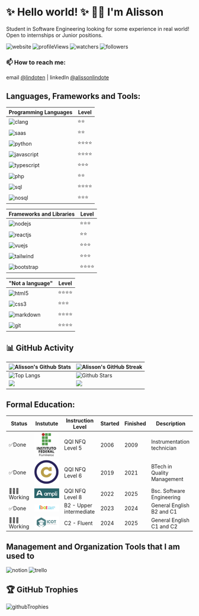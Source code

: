# ✨ Hello world! ✨  👋🏻 I'm Alisson
Student in Software Engineering looking for some experience in real world! Open to internships or Junior positions.
<!-- Badges -->
![website] ![profileViews] ![watchers] ![followers]


### 📫 How to reach me:

  email [@lindoten](mailto:lindoten@gmail.com) |  linkedIn [@alissonlindote](https://www.linkedin.com/in/alissonlindote/)

## Languages, Frameworks and Tools:

<div>
  <div>

  | Programming Languages     | Level      |
  |---------------------------|------------|
  | ![clang]                  | ⭐️⭐️       |
  | ![saas]                   | ⭐️⭐️       |
  | ![python]                 | ⭐️⭐️⭐️⭐️   |
  | ![javascript]             | ⭐️⭐️⭐️⭐️   |
  | ![typescript]             | ⭐️⭐️⭐️     |
  | ![php]                    | ⭐️⭐️       |
  | ![sql]                    | ⭐️⭐️⭐️⭐️   |
  | ![nosql]                  | ⭐️⭐️⭐️     |
  </div>
  
  <div>

  | Frameworks and Libraries   | Level      |
  |----------------------------|------------|
  | ![nodejs]                  | ⭐️⭐️⭐️     |
  | ![reactjs]                 | ⭐️⭐️       |
  | ![vuejs]                   | ⭐️⭐️⭐️     |
  | ![tailwind]                | ⭐️⭐️⭐️     |
  | ![bootstrap]               | ⭐️⭐️⭐️⭐️   |
  </div>
  <div>

  |"Not a language"     | Level     |
  |---------------------|-----------|
  | ![html5]            | ⭐️⭐️⭐️⭐️  |
  | ![css3]             | ⭐️⭐️⭐️    |
  | ![markdown]         | ⭐️⭐️⭐️⭐️  |
  | ![git]              | ⭐️⭐️⭐️⭐️  |
  </div>
</div>

## 📊 GitHub Activity


| ![Alisson's Github Stats](https://github-readme-stats.vercel.app/api?username=lindotex&show_icons=true&theme=tokyonight) | ![Alisson's GitHub Streak](https://github-readme-streak-stats.herokuapp.com/?user=lindotex&theme=tokyonight)                                                                                                           |
| --------------------------------------------------------------------------------------------------------------------------------- | ----------------------------------------------------------------------------------------------------------------------------------------------------------------------------------------------------------------- |
| ![Top Langs](https://github-readme-stats.vercel.app/api/top-langs/?username=lindotex&langs_count=8&theme=tokyonight&layout=compact) | ![Github Stars](http://github-profile-summary-cards.vercel.app/api/cards/productive-time?username=lindotex&theme=tokyonight&utcOffset=8) |
| ![](https://github-profile-summary-cards.vercel.app/api/cards/repos-per-language?username=lindotex&theme=tokyonight) | ![](https://github-profile-summary-cards.vercel.app/api/cards/most-commit-language?username=lindotex&theme=tokyonight)


## Formal Education:


| Status    | Instutute                     | Instruction Level |Started | Finished | Description                 |
|-----------|-------------------------------|-------------------|--------|----------|-----------------------------|
| ✅Done    | ![iff]                   | QQI NFQ Level 5   | 2006   | 2009     | Instrumentation technician  |
| ✅Done    | ![uca]   | QQI NFQ Level 6   | 2019   | 2021     | BTech in Quality Management |
| 👨🏻‍💻Working | ![ampli]                         | QQI NFQ Level 8   | 2022   | 2025     | Bsc. Software Engineering   |
| ✅Done    | ![ibat]                  | B2 - Upper intermediate  | 2023   | 2024     | General English B2 and C1   |
| 👨🏻‍💻Working | ![icot]                  | C2 - Fluent   | 2024   | 2025    | General English C1 and C2         |

## Management and Organization Tools that I am used to

![notion] ![trello]

## 🏆 GitHub Trophies
![githubTrophies]

<!-- END OF THE README-->
<!-- below, there are the linked links -->

<!-- LINKS/IMG BINDING -->
[website]: https://img.shields.io/website-up-down-green-red/http/monip.org.svg
[profileViews]: https://komarev.com/ghpvc/?username=lindotex&label=Profile%20views&color=0e75b6&style=flat
[watchers]: https://img.shields.io/github/watchers/lindotex/lindotex?style=social 
[followers]: https://img.shields.io/github/followers/lindotex?style=social
[computerImg]: ./kindpng.png

[iff]: ./IFF_logo.jpg
[uca]: ./UCA_Logo.png
[ampli]: ./AMPLI_logo.png
[ibat]: ./IBAT_logo.png
[icot]: ./ICOT_Logo.png

[notion]: https://img.shields.io/badge/Notion-000000?style=for-the-badge&logo=notion&logoColor=white
[trello]: https://img.shields.io/badge/Trello-0052CC?style=for-the-badge&logo=trello&logoColor=white
[githubTrophies]: https://hacked-github-stat-trophies.vercel.app/?username=lindotex&theme=tokyonight&column=11
[doc]: https://img.shields.io/badge/%F0%9F%93%96Documentation-purple



<!-- badges-->
[html5]: https://img.shields.io/badge/HTML5-E34F26?style=for-the-badge&logo=html5&logoColor=white
[css3]: https://img.shields.io/badge/CSS3-1572B6?style=for-the-badge&logo=css3&logoColor=white
[markdown]: https://img.shields.io/badge/Markdown-000000?style=for-the-badge&logo=markdown&logoColor=white
[git]: https://img.shields.io/badge/GIT-E44C30?style=for-the-badge&logo=git&logoColor=white
[clang]:https://img.shields.io/badge/C-00599C?style=for-the-badge&logo=c&logoColor=white
[saas]:https://img.shields.io/badge/Sass-CC6699?style=for-the-badge&logo=sass&logoColor=whit
[python]:https://img.shields.io/badge/Python-3776AB?style=for-the-badge&logo=python&logoColor=white
[javascript]:https://img.shields.io/badge/JavaScript-F7DF1E?style=for-the-badge&logo=JavaScript&logoColor=white
[typescript]:https://img.shields.io/badge/TypeScript-007ACC?style=for-the-badge&logo=typescript&logoColor=white
[php]:https://img.shields.io/badge/PHP-777BB4?style=for-the-badge&logo=php&logoColor=white
[sql]:https://img.shields.io/badge/PostgreSQL-316192?style=for-the-badge&logo=postgresql&logoColor=white
[nosql]:https://img.shields.io/badge/MongoDB-4EA94B?style=for-the-badge&logo=mongodb&logoColor=white
[nodejs]:https://img.shields.io/badge/Node.js-43853D?style=for-the-badge&logo=node.js&logoColor=white
[reactjs]:https://img.shields.io/badge/React-20232A?style=for-the-badge&logo=react&logoColor=61DAFB
[vuejs]:https://img.shields.io/badge/Vue.js-35495E?style=for-the-badge&logo=vue.js&logoColor=4FC08D
[tailwind]:  https://img.shields.io/badge/Tailwind_CSS-38B2AC?style=for-the-badge&logo=tailwind-css&logoColor=white
[bootstrap]:https://img.shields.io/badge/Bootstrap-563D7C?style=for-the-badge&logo=bootstrap&logoColor=white
